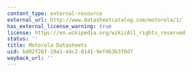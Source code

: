 ```yaml
---
content_type: external-resource
external_url: http://www.datasheetcatalog.com/motorola/1/
has_external_license_warning: true
license: https://en.wikipedia.org/wiki/All_rights_reserved
status: ''
title: Motorola Datasheets
uid: bd02f26f-10a1-44c2-8141-9ef463b3f0d7
wayback_url: ''
---
```

